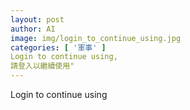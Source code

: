 ```yaml
---
layout: post
author: AI
image: img/login_to_continue_using.jpg
categories: [ '軍事' ]
Login to continue using,
請登入以繼續使用"
---
```

Login to continue using